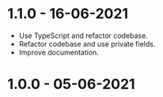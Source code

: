 1.1.0 - 16-06-2021
===================
* Use TypeScript and refactor codebase.
* Refactor codebase and use private fields.
* Improve documentation.

1.0.0 - 05-06-2021
===================

